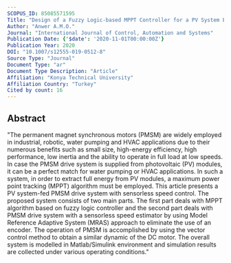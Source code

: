 ```yaml
---
SCOPUS_ID: 85085571595
Title: "Design of a Fuzzy Logic-based MPPT Controller for a PV System Employing Sensorless Control of MRAS-based PMSM"
Author: "Anwer A.M.O."
Journal: "International Journal of Control, Automation and Systems"
Publication Date: {'$date': '2020-11-01T00:00:00Z'}
Publication Year: 2020
DOI: "10.1007/s12555-019-0512-8"
Source Type: "Journal"
Document Type: "ar"
Document Type Description: "Article"
Affiliation: "Konya Technical University"
Affiliation Country: "Turkey"
Cited by count: 16
---
```


## Abstract
"The permanent magnet synchronous motors (PMSM) are widely employed in industrial, robotic, water pumping and HVAC applications due to their numerous benefits such as small size, high-energy efficiency, high performance, low inertia and the ability to operate in full load at low speeds. In case the PMSM drive system is supplied from photovoltaic (PV) modules, it can be a perfect match for water pumping or HVAC applications. In such a system, in order to extract full energy from PV modules, a maximum power point tracking (MPPT) algorithm must be employed. This article presents a PV system-fed PMSM drive system with sensorless speed control. The proposed system consists of two main parts. The first part deals with MPPT algorithm based on fuzzy logic controller and the second part deals with PMSM drive system with a sensorless speed estimator by using Model Reference Adaptive System (MRAS) approach to eliminate the use of an encoder. The operation of PMSM is accomplished by using the vector control method to obtain a similar dynamic of the DC motor. The overall system is modelled in Matlab/Simulink environment and simulation results are collected under various operating conditions."
